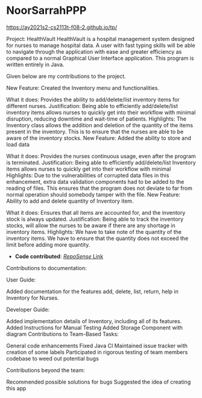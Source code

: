 # NoorSarrahPPP
https://ay2021s2-cs2113t-f08-2.github.io/tp/

Project: HealthVault
HealthVault is a hospital management system designed for nurses to manage hospital data. A user with fast typing skills will be able to navigate through the application with ease and greater efficiency as compared to a normal Graphical User Interface application. This program is written entirely in Java.

Given below are my contributions to the project.

New Feature: Created the Inventory menu and functionalities.

What it does: Provides the ability to add/delete/list inventory items for different nurses.
Justification: Being able to efficiently add/delete/list inventory items allows nurses to quickly get into their workflow with minimal disruption, reducing downtime and wait-time of patients.
Highlights: The Inventory class allows the addition and deletion of the quantity of the items present in the inventory. This is to ensure that the nurses are able to be aware of the inventory stocks.
New Feature: Added the ability to store and load data

What it does: Provides the nurses continuous usage, even after the program is terminated. 
Justification: Being able to efficiently add/delete/list Inventory items allows nurses to quickly get into their workflow with minimal
Highlights: Due to the vulnerabilities of corrupted data files in this enhancement, extra data validation components had to be added to the reading of files. This ensures that the program does not deviate to far from normal operation should somebody tamper with the file.
New Feature: Ability to add and delete quantity of Inventory item.

What it does: Ensures that all items are accounted for, and the inventory stock is always updated.
Justification: Being able to track the inventory stocks, will allow the nurses to be aware if there are any shortage in inventory items.
Highlights: We have to take note of the quantity of the inventory items. We have to ensure that the quantity does not exceed the limit before adding more quantity.

- **Code contributed**: [*RepoSense* Link](https://nus-cs2113-ay2021s2.github.io/tp-dashboard/?search=NoorSarrah)

Contributions to documentation:

User Guide:

Added documentation for the features add, delete, list, return, help in Inventory for Nurses. 

Developer Guide:

Added implementation details of Inventory, including all of its features.
Added Instructions for Manual Testing
Added Storage Component with diagram 
Contributions to Team-Based Tasks:

General code enhancements
Fixed Java CI
Maintained issue tracker with creation of some labels
Participated in rigorous testing of team members codebase to weed out potential bugs

Contributions beyond the team:

Recommended possible solutions for bugs
Suggested the idea of creating this app

